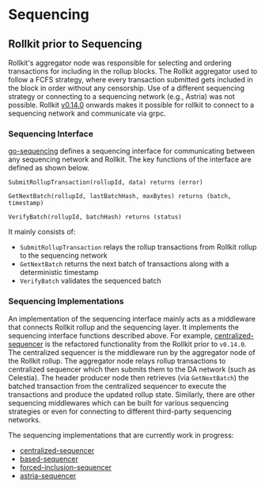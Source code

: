 # Sequencing

## Rollkit prior to Sequencing
Rollkit's aggregator node was responsible for selecting and ordering transactions for including in the rollup blocks. The Rollkit aggregator used to follow a FCFS strategy, where every transaction submitted gets included in the block in order without any censorship. Use of a different sequencing strategy or connecting to a sequencing network (e.g., Astria) was not possible. Rollkit [v0.14.0](https://github.com/rollkit/rollkit/releases/tag/v0.14.0) onwards makes it possible for rollkit to connect to a sequencing network and communicate via grpc.

### Sequencing Interface

[go-sequencing](https://github.com/rollkit/go-sequencing) defines a sequencing interface for communicating between any sequencing network and Rollkit. The key functions of the interface are defined as shown below.

```
SubmitRollupTransaction(rollupId, data) returns (error)

GetNextBatch(rollupId, lastBatchHash, maxBytes) returns (batch, timestamp)

VerifyBatch(rollupId, batchHash) returns (status)
```

It mainly consists of:
* `SubmitRollupTransaction` relays the rollup transactions from Rollkit rollup to the sequencing network 
* `GetNextBatch` returns the next batch of transactions along with a deterministic timestamp
* `VerifyBatch` validates the sequenced batch

### Sequencing Implementations

An implementation of the sequencing interface mainly acts as a middleware that connects Rollkit rollup and the sequencing layer. It implements the sequencing interface functions described above. For example, [centralized-sequencer](https://github.com/rollkit/centralized-sequencer) is the refactored functionality from the Rollkit prior to `v0.14.0`. The centralized sequencer is the middleware run by the aggregator node of the Rollkit rollup. The aggregator node relays rollup transactions to centralized sequencer which then submits them to the DA network (such as Celestia). The header producer node then retrieves (via `GetNextBatch`) the batched transaction from the centralized sequencer to execute the transactions and produce the updated rollup state. Similarly, there are other sequencing middlewares which can be built for various sequencing strategies or even for connecting to different third-party sequencing networks. 

The sequencing implementations that are currently work in progress:
* [centralized-sequencer](https://github.com/rollkit/centralized-sequencer)
* [based-sequencer](https://github.com/rollkit/based-sequencer)
* [forced-inclusion-sequencer]()
* [astria-sequencer](https://github.com/rollkit/astria-sequencer)
